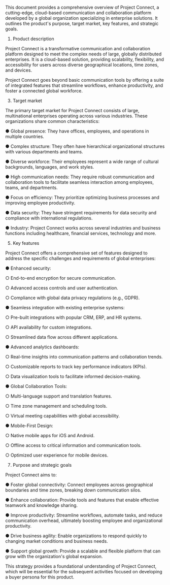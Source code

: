 This document provides a comprehensive overview of Project Connect, a cutting-edge, cloud-based communication and collaboration platform developed by a global organization specializing in enterprise solutions. It outlines the product's purpose, target market, key features, and strategic goals.

1. Product description
   
Project Connect is a transformative communication and collaboration platform designed to meet the complex needs of large, globally distributed enterprises. It is a cloud-based solution, providing scalability, flexibility, and accessibility for users across diverse geographical locations, time zones, and devices.

Project Connect goes beyond basic communication tools by offering a suite of integrated features that streamline workflows, enhance productivity, and foster a connected global workforce.

3. Target market
   
The primary target market for Project Connect consists of large, multinational enterprises operating across various industries. These organizations share common characteristics:

●	Global presence: They have offices, employees, and operations in multiple countries.

●	Complex structure: They often have hierarchical organizational structures with various departments and teams.

●	Diverse workforce: Their employees represent a wide range of cultural backgrounds, languages, and work styles.

●	High communication needs: They require robust communication and collaboration tools to facilitate seamless interaction among employees, teams, and departments.

●	Focus on efficiency: They prioritize optimizing business processes and improving employee productivity.

●	Data security: They have stringent requirements for data security and compliance with international regulations.

●	Industry: Project Connect works across several industries and business functions including healthcare, financial services, technology and more.

5. Key features
   
Project Connect offers a comprehensive set of features designed to address the specific challenges and requirements of global enterprises:

●	Enhanced security:

○	End-to-end encryption for secure communication.

○	Advanced access controls and user authentication.

○	Compliance with global data privacy regulations (e.g., GDPR).

●	Seamless integration with existing enterprise systems:

○	Pre-built integrations with popular CRM, ERP, and HR systems.

○	API availability for custom integrations.

○	Streamlined data flow across different applications.

●	Advanced analytics dashboards:

○	Real-time insights into communication patterns and collaboration trends.

○	Customizable reports to track key performance indicators (KPIs).

○	Data visualization tools to facilitate informed decision-making.

●	Global Collaboration Tools:

○	Multi-language support and translation features.

○	Time zone management and scheduling tools.

○	Virtual meeting capabilities with global accessibility.

●	Mobile-First Design:

○	Native mobile apps for iOS and Android.

○	Offline access to critical information and communication tools.

○	Optimized user experience for mobile devices.

7. Purpose and strategic goals
   
Project Connect aims to:

●	Foster global connectivity: Connect employees across geographical boundaries and time zones, breaking down communication silos.

●	Enhance collaboration: Provide tools and features that enable effective teamwork and knowledge sharing.

●	Improve productivity: Streamline workflows, automate tasks, and reduce communication overhead, ultimately boosting employee and organizational productivity.

●	Drive business agility: Enable organizations to respond quickly to changing market conditions and business needs.

●	Support global growth: Provide a scalable and flexible platform that can grow with the organization's global expansion.

This strategy provides a foundational understanding of Project Connect, which will be essential for the subsequent activities focused on developing a buyer persona for this product.

